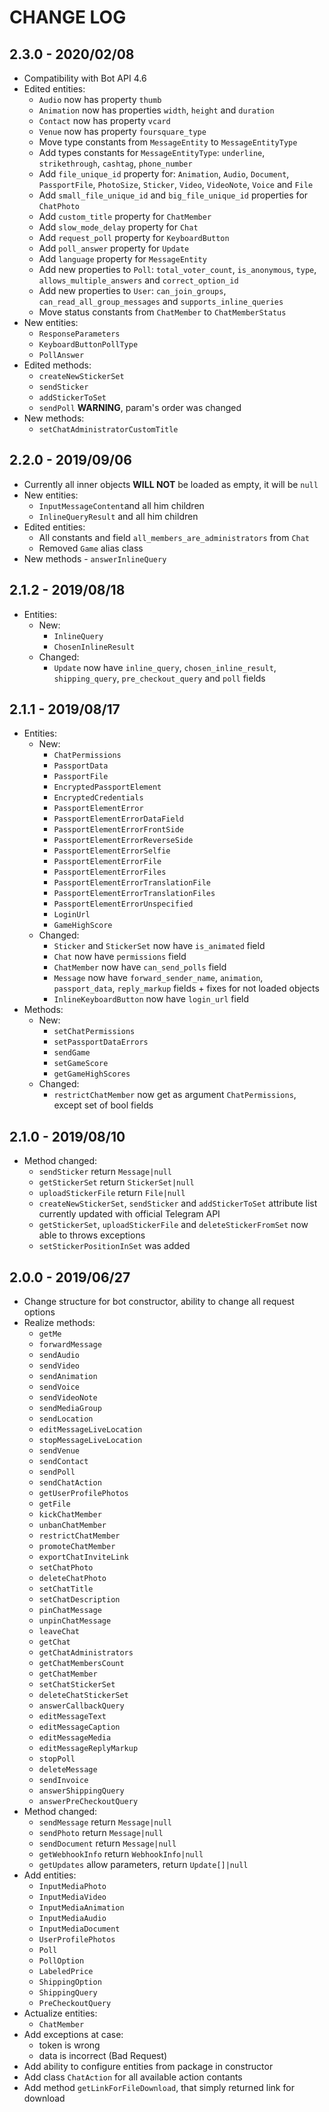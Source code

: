 # CHANGE LOG
## 2.3.0 - 2020/02/08
* Compatibility with Bot API 4.6
* Edited entities: 
    * `Audio` now has property `thumb`
    * `Animation` now has properties `width`, `height` and `duration`
    * `Contact` now has property `vcard`
    * `Venue` now has property `foursquare_type`
    * Move type constants from `MessageEntity` to `MessageEntityType`
    * Add types constants for `MessageEntityType`: `underline`, `strikethrough`, `cashtag`, `phone_number`
    * Add `file_unique_id` property for: `Animation`, `Audio`, `Document`, `PassportFile`, `PhotoSize`, `Sticker`, `Video`, `VideoNote`, `Voice` and `File`
    * Add `small_file_unique_id` and `big_file_unique_id` properties for `ChatPhoto`
    * Add `custom_title` property for `ChatMember`
    * Add `slow_mode_delay` property for `Chat`
    * Add `request_poll` property for `KeyboardButton`
    * Add `poll_answer` property for `Update`
    * Add `language` property for `MessageEntity`
    * Add new properties to `Poll`: `total_voter_count`, `is_anonymous`, `type`, `allows_multiple_answers` and `correct_option_id`
    * Add new properties to `User`: `can_join_groups`, `can_read_all_group_messages` and `supports_inline_queries`
    * Move status constants from `ChatMember` to `ChatMemberStatus`
* New entities:
    * `ResponseParameters`
    * `KeyboardButtonPollType`
    * `PollAnswer`
* Edited methods:
    * `createNewStickerSet`
    * `sendSticker`
    * `addStickerToSet`
    * `sendPoll` <b>WARNING</b>, param's order was changed
* New methods: 
    * `setChatAdministratorCustomTitle`
## 2.2.0 - 2019/09/06
* Currently all inner objects <b>WILL NOT</b> be loaded as empty, it will be `null`
* New entities:
    * `InputMessageContent`and all him children
    * `InlineQueryResult` and all him children
* Edited entities: 
    * All constants and field `all_members_are_administrators` from `Chat`
    * Removed `Game` alias class
* New methods - `answerInlineQuery`
## 2.1.2 - 2019/08/18
* Entities:
    * New:
        * `InlineQuery`
        * `ChosenInlineResult`
    * Changed:
        * `Update` now have `inline_query`, `chosen_inline_result`, `shipping_query`, `pre_checkout_query` and `poll` fields
## 2.1.1 - 2019/08/17
* Entities:
    * New:
        * `ChatPermissions`
        * `PassportData`
        * `PassportFile`
        * `EncryptedPassportElement`
        * `EncryptedCredentials`
        * `PassportElementError`
        * `PassportElementErrorDataField`
        * `PassportElementErrorFrontSide`
        * `PassportElementErrorReverseSide`
        * `PassportElementErrorSelfie`
        * `PassportElementErrorFile`
        * `PassportElementErrorFiles`
        * `PassportElementErrorTranslationFile`
        * `PassportElementErrorTranslationFiles`
        * `PassportElementErrorUnspecified`
        * `LoginUrl`
        * `GameHighScore`
    * Changed:
        * `Sticker` and `StickerSet` now have `is_animated` field
        * `Chat` now have `permissions` field
        * `ChatMember` now have `can_send_polls` field
        * `Message` now have `forward_sender_name`, `animation`, `passport_data`, `reply_markup` fields + fixes for not loaded objects
        * `InlineKeyboardButton` now have `login_url` field
* Methods:
    * New:
        * `setChatPermissions`
        * `setPassportDataErrors`
        * `sendGame`
        * `setGameScore`
        * `getGameHighScores`
    * Changed:
        * `restrictChatMember` now get as argument `ChatPermissions`, except set of bool fields
## 2.1.0 - 2019/08/10
* Method changed:
    * `sendSticker` return `Message|null`
    * `getStickerSet` return `StickerSet|null`
    * `uploadStickerFile` return `File|null`
    * `createNewStickerSet`, `sendSticker` and `addStickerToSet` attribute list currently updated with official Telegram API
    * `getStickerSet`, `uploadStickerFile` and `deleteStickerFromSet` now able to throws exceptions
    * `setStickerPositionInSet` was added
## 2.0.0 - 2019/06/27
* Change structure for bot constructor, ability to change all request options
* Realize methods:
    * `getMe` 
    * `forwardMessage`
    * `sendAudio`
    * `sendVideo`
    * `sendAnimation`
    * `sendVoice`
    * `sendVideoNote`
    * `sendMediaGroup`
    * `sendLocation`
    * `editMessageLiveLocation`
    * `stopMessageLiveLocation`
    * `sendVenue`
    * `sendContact`
    * `sendPoll`
    * `sendChatAction`
    * `getUserProfilePhotos`
    * `getFile`
    * `kickChatMember`
    * `unbanChatMember`
    * `restrictChatMember`
    * `promoteChatMember`
    * `exportChatInviteLink`
    * `setChatPhoto`
    * `deleteChatPhoto`
    * `setChatTitle`
    * `setChatDescription`
    * `pinChatMessage`
    * `unpinChatMessage`
    * `leaveChat`
    * `getChat`
    * `getChatAdministrators`
    * `getChatMembersCount`
    * `getChatMember`
    * `setChatStickerSet`
    * `deleteChatStickerSet`
    * `answerCallbackQuery`
    * `editMessageText`
    * `editMessageCaption`
    * `editMessageMedia`
    * `editMessageReplyMarkup`
    * `stopPoll`
    * `deleteMessage`
    * `sendInvoice`
    * `answerShippingQuery`
    * `answerPreCheckoutQuery`
* Method changed:
    * `sendMessage` return `Message|null`
    * `sendPhoto` return `Message|null`
    * `sendDocument` return `Message|null`
    * `getWebhookInfo` return `WebhookInfo|null`
    * `getUpdates` allow parameters, return `Update[]|null`
* Add entities:
    * `InputMediaPhoto`
    * `InputMediaVideo`
    * `InputMediaAnimation`
    * `InputMediaAudio`
    * `InputMediaDocument`
    * `UserProfilePhotos`
    * `Poll`
    * `PollOption`
    * `LabeledPrice`
    * `ShippingOption`
    * `ShippingQuery`
    * `PreCheckoutQuery`
* Actualize entities:
    * `ChatMember`
* Add exceptions at case:
    * token is wrong
    * data is incorrect (Bad Request)
* Add ability to configure entities from package in constructor
* Add class `ChatAction` for all available action contants
* Add method `getLinkForFileDownload`, that simply returned link for download